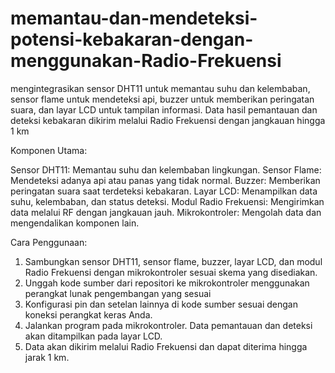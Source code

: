 # memantau-dan-mendeteksi-potensi-kebakaran-dengan-menggunakan-Radio-Frekuensi
mengintegrasikan sensor DHT11 untuk memantau suhu dan kelembaban, sensor flame untuk mendeteksi api, buzzer untuk memberikan peringatan suara, dan layar LCD untuk tampilan informasi. Data hasil pemantauan dan deteksi kebakaran dikirim melalui Radio Frekuensi dengan jangkauan hingga 1 km

Komponen Utama:

Sensor DHT11: Memantau suhu dan kelembaban lingkungan.
Sensor Flame: Mendeteksi adanya api atau panas yang tidak normal.
Buzzer: Memberikan peringatan suara saat terdeteksi kebakaran.
Layar LCD: Menampilkan data suhu, kelembaban, dan status deteksi.
Modul Radio Frekuensi: Mengirimkan data melalui RF dengan jangkauan jauh.
Mikrokontroler: Mengolah data dan mengendalikan komponen lain.

Cara Penggunaan:

1. Sambungkan sensor DHT11, sensor flame, buzzer, layar LCD, dan modul Radio Frekuensi dengan mikrokontroler sesuai skema yang disediakan.
2. Unggah kode sumber dari repositori ke mikrokontroler menggunakan perangkat lunak pengembangan yang sesuai
3. Konfigurasi pin dan setelan lainnya di kode sumber sesuai dengan koneksi perangkat keras Anda.
4. Jalankan program pada mikrokontroler. Data pemantauan dan deteksi akan ditampilkan pada layar LCD.
5. Data akan dikirim melalui Radio Frekuensi dan dapat diterima hingga jarak 1 km.
